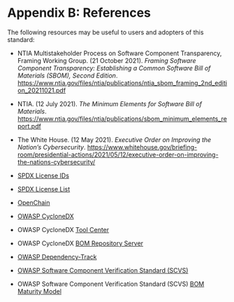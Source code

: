 # Appendix B: References

The following resources may be useful to users and adopters of this standard:

* NTIA Multistakeholder Process on Software Component Transparency, Framing Working Group. (21 October 2021). _Framing Software Component Transparency: Establishing a Common Software Bill of Materials (SBOM), Second Edition_. <https://www.ntia.gov/files/ntia/publications/ntia_sbom_framing_2nd_edition_20211021.pdf>
* NTIA. (12 July 2021). _The Minimum Elements for Software Bill of Materials_. <https://www.ntia.gov/files/ntia/publications/sbom_minimum_elements_report.pdf>
* The White House. (12 May 2021). _Executive Order on Improving the Nation’s Cybersecurity_. <https://www.whitehouse.gov/briefing-room/presidential-actions/2021/05/12/executive-order-on-improving-the-nations-cybersecurity/>

* [SPDX License IDs](https://spdx.dev/ids/)
* [SPDX License List](https://spdx.org/licenses/)
* [OpenChain](https://www.openchainproject.org/)
* [OWASP CycloneDX](https://cyclonedx.org/)
* OWASP CycloneDX [Tool Center](https://cyclonedx.org/tool-center/)
* OWASP CycloneDX [BOM Repository Server](https://github.com/CycloneDX/cyclonedx-bom-repo-server)
* [OWASP Dependency-Track](https://dependencytrack.org/)
* [OWASP Software Component Verification Standard (SCVS)](https://scvs.owasp.org/)
* OWASP Software Component Verification Standard (SCVS) [BOM Maturity Model](https://scvs.owasp.org/bom-maturity-model/)
